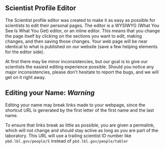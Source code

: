 <section class="mainContent--fitted markdown--docs">

Scientist Profile Editor
=============================

The Scientist profile editor was created to make it as easy as possible for scientists to edit their personal pages. The editor is a WYSIWYG (What You See Is What You Get) editor, or an inline editor. This means that you change the page itself by clicking on the sections you want to edit, making changes, and then saving those changes. Your web page will be near identical to what is published on our website (save a few helping elements for the editor side). 

At first there may be minor inconsistencies, but our goal is to give our scientists the easiest editing experience possible. Should you notice any major inconsistencies, please don't hesitate to report the bugs, and we will get on it right away.

Editing your Name: _Warning_
----------------------------------
Editing your name may break links made to your webpage, since the shortcut URL is generated by the first letter of the first name and the last name. 

To ensure that links break as little as possible, you are given a permalink, which will not change and should stay active as long as you are part of the laboratory. This URL will use a trailing scientist ID number like `pbd.lbl.gov/people/5` instead of `pbd.lbl.gov/people/tabler` 


</section>
